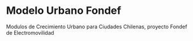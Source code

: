 # Modelo Urbano Fondef
 Modulos de Crecimiento Urbano para Ciudades Chilenas, proyecto Fondef de Electromovilidad
